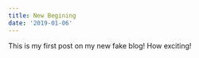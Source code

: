 ```yaml
---
title: New Begining
date: '2019-01-06'
---
```


This is my first post on my new fake blog! How exciting!

